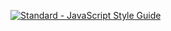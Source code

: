 [![Standard - JavaScript Style Guide](https://cdn.rawgit.com/feross/standard/master/badge.svg)](https://github.com/feross/standard)
